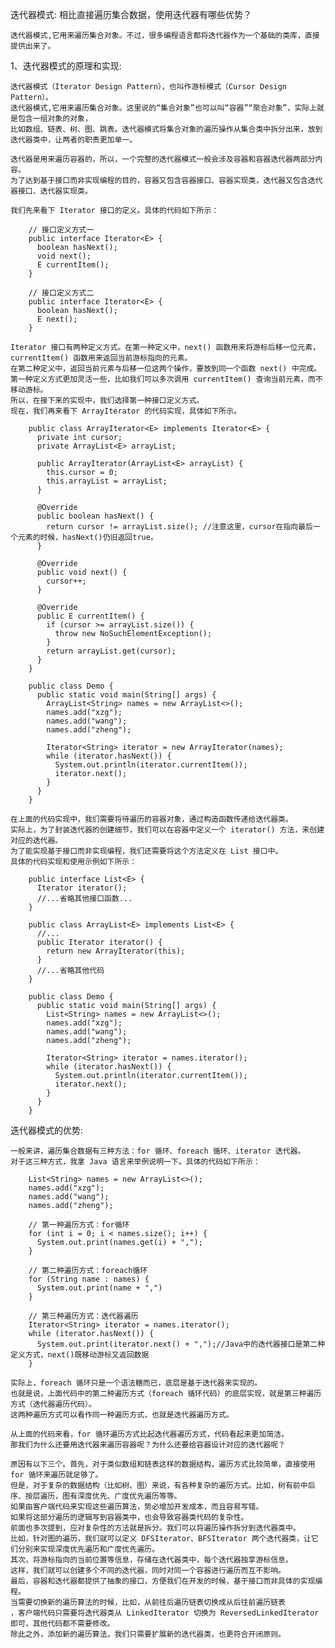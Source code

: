 迭代器模式: 相比直接遍历集合数据，使用迭代器有哪些优势？
    
    迭代器模式,它用来遍历集合对象。不过，很多编程语言都将迭代器作为一个基础的类库，直接提供出来了。
    
1、迭代器模式的原理和实现:
    
    迭代器模式（Iterator Design Pattern），也叫作游标模式（Cursor Design Pattern）。
    迭代器模式,它用来遍历集合对象。这里说的“集合对象”也可以叫“容器”“聚合对象”，实际上就是包含一组对象的对象，
    比如数组、链表、树、图、跳表。迭代器模式将集合对象的遍历操作从集合类中拆分出来，放到迭代器类中，让两者的职责更加单一。  
    
    迭代器是用来遍历容器的，所以，一个完整的迭代器模式一般会涉及容器和容器迭代器两部分内容。
    为了达到基于接口而非实现编程的目的，容器又包含容器接口、容器实现类，迭代器又包含迭代器接口、迭代器实现类。
    
    我们先来看下 Iterator 接口的定义。具体的代码如下所示：
    
        // 接口定义方式一
        public interface Iterator<E> {
          boolean hasNext();
          void next();
          E currentItem();
        }
        
        // 接口定义方式二
        public interface Iterator<E> {
          boolean hasNext();
          E next();
        }  
    
    Iterator 接口有两种定义方式。在第一种定义中，next() 函数用来将游标后移一位元素，currentItem() 函数用来返回当前游标指向的元素。
    在第二种定义中，返回当前元素与后移一位这两个操作，要放到同一个函数 next() 中完成。
    第一种定义方式更加灵活一些，比如我们可以多次调用 currentItem() 查询当前元素，而不移动游标。
    所以，在接下来的实现中，我们选择第一种接口定义方式。
    现在，我们再来看下 ArrayIterator 的代码实现，具体如下所示。
    
        public class ArrayIterator<E> implements Iterator<E> {
          private int cursor;
          private ArrayList<E> arrayList;
        
          public ArrayIterator(ArrayList<E> arrayList) {
            this.cursor = 0;
            this.arrayList = arrayList;
          }
        
          @Override
          public boolean hasNext() {
            return cursor != arrayList.size(); //注意这里，cursor在指向最后一个元素的时候，hasNext()仍旧返回true。
          }
        
          @Override
          public void next() {
            cursor++;
          }
        
          @Override
          public E currentItem() {
            if (cursor >= arrayList.size()) {
              throw new NoSuchElementException();
            }
            return arrayList.get(cursor);
          }
        }
        
        public class Demo {
          public static void main(String[] args) {
            ArrayList<String> names = new ArrayList<>();
            names.add("xzg");
            names.add("wang");
            names.add("zheng");
            
            Iterator<String> iterator = new ArrayIterator(names);
            while (iterator.hasNext()) {
              System.out.println(iterator.currentItem());
              iterator.next();
            }
          }
        }
    
    在上面的代码实现中，我们需要将待遍历的容器对象，通过构造函数传递给迭代器类。
    实际上，为了封装迭代器的创建细节，我们可以在容器中定义一个 iterator() 方法，来创建对应的迭代器。
    为了能实现基于接口而非实现编程，我们还需要将这个方法定义在 List 接口中。
    具体的代码实现和使用示例如下所示：
    
        public interface List<E> {
          Iterator iterator();
          //...省略其他接口函数...
        }
        
        public class ArrayList<E> implements List<E> {
          //...
          public Iterator iterator() {
            return new ArrayIterator(this);
          }
          //...省略其他代码
        }
        
        public class Demo {
          public static void main(String[] args) {
            List<String> names = new ArrayList<>();
            names.add("xzg");
            names.add("wang");
            names.add("zheng");
            
            Iterator<String> iterator = names.iterator();
            while (iterator.hasNext()) {
              System.out.println(iterator.currentItem());
              iterator.next();
            }
          }
        }
    
迭代器模式的优势:

    一般来讲，遍历集合数据有三种方法：for 循环、foreach 循环、iterator 迭代器。
    对于这三种方式，我拿 Java 语言来举例说明一下。具体的代码如下所示：        
    
        List<String> names = new ArrayList<>();
        names.add("xzg");
        names.add("wang");
        names.add("zheng");
        
        // 第一种遍历方式：for循环
        for (int i = 0; i < names.size(); i++) {
          System.out.print(names.get(i) + ",");
        }
        
        // 第二种遍历方式：foreach循环
        for (String name : names) {
          System.out.print(name + ",")
        }
        
        // 第三种遍历方式：迭代器遍历
        Iterator<String> iterator = names.iterator();
        while (iterator.hasNext()) {
          System.out.print(iterator.next() + ",");//Java中的迭代器接口是第二种定义方式，next()既移动游标又返回数据
        }
            
    实际上，foreach 循环只是一个语法糖而已，底层是基于迭代器来实现的。
    也就是说，上面代码中的第二种遍历方式（foreach 循环代码）的底层实现，就是第三种遍历方式（迭代器遍历代码）。
    这两种遍历方式可以看作同一种遍历方式，也就是迭代器遍历方式。
    
    从上面的代码来看，for 循环遍历方式比起迭代器遍历方式，代码看起来更加简洁。
    那我们为什么还要用迭代器来遍历容器呢？为什么还要给容器设计对应的迭代器呢？
    
    原因有以下三个。首先，对于类似数组和链表这样的数据结构，遍历方式比较简单，直接使用 for 循环来遍历就足够了。
    但是，对于复杂的数据结构（比如树、图）来说，有各种复杂的遍历方式。比如，树有前中后序、按层遍历，图有深度优先、广度优先遍历等等。
    如果由客户端代码来实现这些遍历算法，势必增加开发成本，而且容易写错。
    如果将这部分遍历的逻辑写到容器类中，也会导致容器类代码的复杂性。
    前面也多次提到，应对复杂性的方法就是拆分。我们可以将遍历操作拆分到迭代器类中。
    比如，针对图的遍历，我们就可以定义 DFSIterator、BFSIterator 两个迭代器类，让它们分别来实现深度优先遍历和广度优先遍历。
    其次，将游标指向的当前位置等信息，存储在迭代器类中，每个迭代器独享游标信息。
    这样，我们就可以创建多个不同的迭代器，同时对同一个容器进行遍历而互不影响。
    最后，容器和迭代器都提供了抽象的接口，方便我们在开发的时候，基于接口而非具体的实现编程。
    当需要切换新的遍历算法的时候，比如，从前往后遍历链表切换成从后往前遍历链表
    ，客户端代码只需要将迭代器类从 LinkedIterator 切换为 ReversedLinkedIterator 即可，其他代码都不需要修改。
    除此之外，添加新的遍历算法，我们只需要扩展新的迭代器类，也更符合开闭原则。
    
    